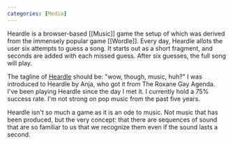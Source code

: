 ```yaml
---
categories: [Media]
---
```

Heardle is a browser-based [[Music]] game the setup of which was derived from the immensely popular game [[Wordle]]. Every day, Heardle allots the user six attempts to guess a song. It starts out as a short fragment, and seconds are added with each missed guess. After six guesses, the full song will play. 

The tagline of [Heardle](https://heardle.app) should be: "wow, though, music, huh?" I was introduced to Heardle by Anja, who got it from The Roxane Gay Agenda. I've been playing Heardle since the day I met it. I currently hold a 75% success rate. I'm not strong on pop music from the past five years. 

Heardle isn't so much a game as it is an ode to music. Not music that has been produced, but the very concept: that there are sequences of sound that are so familiar to us that we recognize them even if the sound lasts a second. 